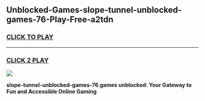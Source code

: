 
## Unblocked-Games-slope-tunnel-unblocked-games-76-Play-Free-a2tdn
<h3>
<a href="https://premium76.site?title=slope-tunnel-unblocked-games-76&ref=18A1">CLICK TO PLAY</a></h3>
<hr>

<h3>
<a href="https://premium76.site?title=slope-tunnel-unblocked-games-76&ref=18A1">CLICK 2 PLAY</a>
  
</h3>

<a href="https://premium76.site?title=slope-tunnel-unblocked-games-76&ref=18A1"><img src="https://clearcache.store/games.png"></a>


**slope-tunnel-unblocked-games-76 games unblocked: Your Gateway to Fun and Accessible Online Gaming**
